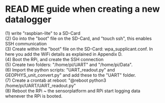 # READ ME guide when creating a new datalogger

(1) write "raspbian-lite" to a SD-Card \
(2) Go into the "boot" file on the SD-Card, and "touch ssh", this enables SSH communication \
(3) Create within the "boot" file on the SD-Card: wpa_supplicant.conf. In here you add the WiFi details as explained in Appendix D. \
(4) Boot the RPi, and create the SSH connection \
(5) Create two folders: "/home/pi/UART" and "/home/pi/Data". \
(6) Import the python scripts: "UART_readout.py" and GEOPHYS_unit_convert.py" and add these to the "UART" folder. \
(7) Create a crontab at reboot: "@reboot python3 /home/pi/UART/UART_readout.py" \
(8) Reboot the RPi ~ the sensorplatform and RPi start logging data whenever the RPi is booted.
